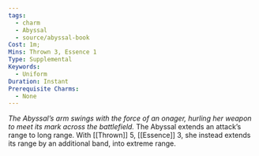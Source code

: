 ```yaml
---
tags:
  - charm
  - Abyssal
  - source/abyssal-book
Cost: 1m; 
Mins: Thrown 3, Essence 1
Type: Supplemental
Keywords:
  - Uniform
Duration: Instant
Prerequisite Charms:
  - None
---
```

*The Abyssal’s arm swings with the force of an onager, hurling her weapon to meet its mark across the battlefield.*
The Abyssal extends an attack’s range to long range.
With [[Thrown]] 5, [[Essence]] 3, she instead extends its range by an additional band, into extreme range.